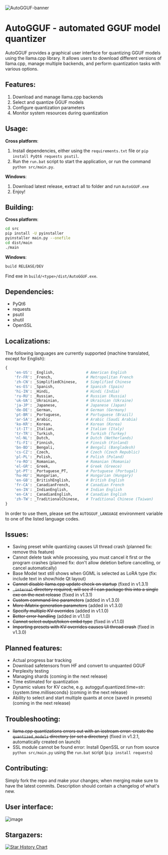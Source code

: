 ![AutoGGUF-banner](https://github.com/user-attachments/assets/0f74b104-0541-46a7-9ac8-4a3fcb74b896)

# AutoGGUF - automated GGUF model quantizer

AutoGGUF provides a graphical user interface for quantizing GGUF models
using the llama.cpp library. It allows users to download different versions of
llama.cpp, manage multiple backends, and perform quantization tasks with various
options.

## Features:
1. Download and manage llama.cpp backends
2. Select and quantize GGUF models
3. Configure quantization parameters
4. Monitor system resources during quantization

## Usage:

**Cross platform**:
  1. Install dependencies, either using the `requirements.txt` file or `pip install PyQt6 requests psutil`.
  2. Run the `run.bat` script to start the application, or run the command `python src/main.py`.

**Windows**:
  1. Download latest release, extract all to folder and run `AutoGGUF.exe`
  2. Enjoy!

## Building:

**Cross platform**:
```bash
cd src
pip install -U pyinstaller
pyinstaller main.py --onefile
cd dist/main
./main
```
**Windows**:
```bash
build RELEASE/DEV
```
Find exe in `build/<type>/dist/AutoGGUF.exe`.

## Dependencies:
- PyQt6
- requests
- psutil
- shutil
- OpenSSL

## Localizations:

The following languages are currently supported (machine translated, except for English):
```python
{
    'en-US': _English,              # American English
    'fr-FR': _French,               # Metropolitan French
    'zh-CN': _SimplifiedChinese,    # Simplified Chinese
    'es-ES': _Spanish,              # Spanish (Spain)
    'hi-IN': _Hindi,                # Hindi (India)
    'ru-RU': _Russian,              # Russian (Russia)
    'uk-UA': _Ukrainian,            # Ukrainian (Ukraine)
    'ja-JP': _Japanese,             # Japanese (Japan)
    'de-DE': _German,               # German (Germany)
    'pt-BR': _Portuguese,           # Portuguese (Brazil)
    'ar-SA': _Arabic,               # Arabic (Saudi Arabia)
    'ko-KR': _Korean,               # Korean (Korea)    
    'it-IT': _Italian,              # Italian (Italy)
    'tr-TR': _Turkish,              # Turkish (Turkey)
    'nl-NL': _Dutch,                # Dutch (Netherlands)
    'fi-FI': _Finnish,              # Finnish (Finland)
    'bn-BD': _Bengali,              # Bengali (Bangladesh) 
    'cs-CZ': _Czech,                # Czech (Czech Republic)
    'pl-PL': _Polish,               # Polish (Poland)
    'ro-RO': _Romanian,             # Romanian (Romania)
    'el-GR': _Greek,                # Greek (Greece)
    'pt-PT': _Portuguese_PT,        # Portuguese (Portugal)
    'hu-HU': _Hungarian,            # Hungarian (Hungary)
    'en-GB': _BritishEnglish,       # British English
    'fr-CA': _CanadianFrench,       # Canadian French
    'en-IN': _IndianEnglish,        # Indian English
    'en-CA': _CanadianEnglish,      # Canadian English
    'zh-TW': _TraditionalChinese,   # Traditional Chinese (Taiwan)
}
```
In order to use them, please set the `AUTOGGUF_LANGUAGE` environment variable to one of the listed language codes.

## Issues:
- Saving preset while quantizing causes UI thread crash (planned fix: remove this feature)
- Cannot delete task while processing, you must cancel it first or the program crashes (planned fix: don't allow deletion before cancelling, or cancel automatically)
- Base Model text still shows when GGML is selected as LoRA type (fix: include text in show/hide Qt layout)
- ~~Cannot disable llama.cpp update check on startup~~ (fixed in v1.3.1)
- ~~`_internal` directory required, will see if I can package this into a single exe on the next release~~ (fixed in v1.3.1)
- ~~Custom command line parameters~~ (added in v1.3.0)
- ~~More iMatrix generation parameters~~ (added in v1.3.0)
- ~~Specify multiple KV overrides~~ (added in v1.1.0)
- ~~Better error handling~~ (added in v1.1.0)
- ~~Cannot select output/token embd type~~ (fixed in v1.1.0)
- ~~Importing presets with KV overrides causes UI thread crash~~ (fixed in v1.3.0)

## Planned features:
- Actual progress bar tracking
- Download safetensors from HF and convert to unquanted GGUF
- Perplexity testing
- Managing shards (coming in the next release)
- Time estimated for quantization
- Dynamic values for KV cache, e.g. autogguf.quantized.time=str:{system.time.milliseconds} (coming in the next release)
- Ability to select and start multiple quants at once (saved in presets) (coming in the next release)

## Troubleshooting:
- ~~llama.cpp quantizations errors out with an iostream error: create the `quantized_models` directory (or set a directory)~~ (fixed in v1.2.1, automatically created on launch)
- SSL module cannot be found error: Install OpenSSL or run from source `python src/main.py` using the `run.bat` script (`pip install requests`)

## Contributing:
Simply fork the repo and make your changes; when merging make sure to have the latest commits. Description should contain a changelog of what's new.

## User interface:
![image](https://github.com/user-attachments/assets/906bf9cb-38ed-4945-a32e-179acfdcc529)

## Stargazers:
[![Star History Chart](https://api.star-history.com/svg?repos=leafspark/AutoGGUF&type=Date)](https://star-history.com/#leafspark/AutoGGUF&Date)
